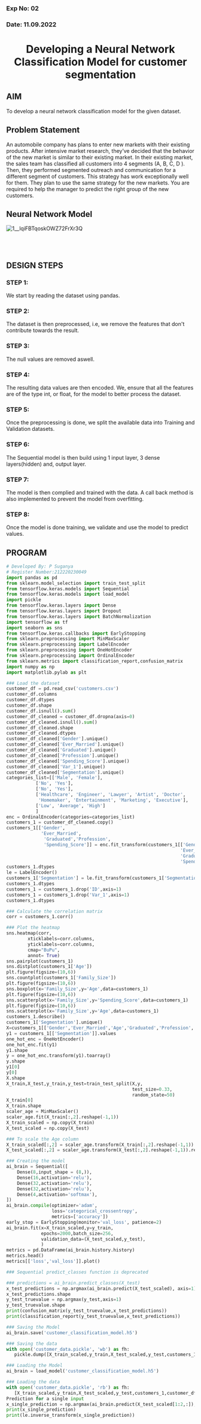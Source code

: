 ### Exp No: 02
### Date: 11.09.2022
# <p align="center">Developing a Neural Network Classification Model for customer segmentation</p>
## AIM
To develop a neural network classification model for the given dataset.
## Problem Statement
An automobile company has plans to enter new markets with their existing products. After intensive market research, they’ve decided that the behavior of the new market is similar to their existing market.
          In their existing market, the sales team has classified all customers into 4 segments (A, B, C, D ). Then, they performed segmented outreach and communication for a different segment of customers. This strategy has work exceptionally well for them. They plan to use the same strategy for the new markets.
          You are required to help the manager to predict the right group of the new customers.
## Neural Network Model
![1__lqiFBTqoskOWZ72FrXr3Q](https://user-images.githubusercontent.com/77089743/203842114-23ed97cc-cb70-45af-823d-99a863253881.jpeg)

<br><br>

## DESIGN STEPS

### STEP 1:
We start by reading the dataset using pandas.

### STEP 2:
The dataset is then preprocessed, i.e, we remove the features that don't contribute towards the result.

### STEP 3:
The null values are removed aswell.
      
### STEP 4:
The resulting data values are then encoded. We, ensure that all the features are of the type int, or float, 
for the model to better process the dataset.

### STEP 5:
Once the preprocessing is done, we split the available data into Training and Validation datasets.
      
### STEP 6:
The Sequential model is then build using 1 input layer, 3 dense layers(hidden) and, output layer.

### STEP 7:
The model is then complied and trained with the data. A call back method is also implemented to prevent the model from overfitting.
      
### STEP 8:
Once the model is done training, we validate and use the model to predict values.

## PROGRAM

```python
# Developed By: P Suganya
# Register Number:212220230049
import pandas as pd
from sklearn.model_selection import train_test_split
from tensorflow.keras.models import Sequential
from tensorflow.keras.models import load_model
import pickle
from tensorflow.keras.layers import Dense
from tensorflow.keras.layers import Dropout
from tensorflow.keras.layers import BatchNormalization
import tensorflow as tf
import seaborn as sns
from tensorflow.keras.callbacks import EarlyStopping
from sklearn.preprocessing import MinMaxScaler
from sklearn.preprocessing import LabelEncoder
from sklearn.preprocessing import OneHotEncoder
from sklearn.preprocessing import OrdinalEncoder
from sklearn.metrics import classification_report,confusion_matrix
import numpy as np
import matplotlib.pylab as plt

### Load the dataset
customer_df = pd.read_csv('customers.csv')
customer_df.columns
customer_df.dtypes
customer_df.shape
customer_df.isnull().sum()
customer_df_cleaned = customer_df.dropna(axis=0)
customer_df_cleaned.isnull().sum()
customer_df_cleaned.shape
customer_df_cleaned.dtypes
customer_df_cleaned['Gender'].unique()
customer_df_cleaned['Ever_Married'].unique()
customer_df_cleaned['Graduated'].unique()
customer_df_cleaned['Profession'].unique()
customer_df_cleaned['Spending_Score'].unique()
customer_df_cleaned['Var_1'].unique()
customer_df_cleaned['Segmentation'].unique()
categories_list=[['Male', 'Female'],
           ['No', 'Yes'],
           ['No', 'Yes'],
           ['Healthcare', 'Engineer', 'Lawyer', 'Artist', 'Doctor',
            'Homemaker', 'Entertainment', 'Marketing', 'Executive'],
           ['Low', 'Average', 'High']
           ]
enc = OrdinalEncoder(categories=categories_list)
customers_1 = customer_df_cleaned.copy()
customers_1[['Gender',
             'Ever_Married',
              'Graduated','Profession',
              'Spending_Score']] = enc.fit_transform(customers_1[['Gender',
                                                                 'Ever_Married',
                                                                 'Graduated','Profession',
                                                                 'Spending_Score']])
customers_1.dtypes
le = LabelEncoder()
customers_1['Segmentation'] = le.fit_transform(customers_1['Segmentation'])
customers_1.dtypes
customers_1 = customers_1.drop('ID',axis=1)
customers_1 = customers_1.drop('Var_1',axis=1)
customers_1.dtypes

### Calculate the correlation matrix
corr = customers_1.corr()

### Plot the heatmap
sns.heatmap(corr, 
        xticklabels=corr.columns,
        yticklabels=corr.columns,
        cmap="BuPu",
        annot= True)
sns.pairplot(customers_1)
sns.distplot(customers_1['Age'])
plt.figure(figsize=(10,6))
sns.countplot(customers_1['Family_Size'])
plt.figure(figsize=(10,6))
sns.boxplot(x='Family_Size',y='Age',data=customers_1)
plt.figure(figsize=(10,6))
sns.scatterplot(x='Family_Size',y='Spending_Score',data=customers_1)
plt.figure(figsize=(10,6))
sns.scatterplot(x='Family_Size',y='Age',data=customers_1)
customers_1.describe()
customers_1['Segmentation'].unique()
X=customers_1[['Gender','Ever_Married','Age','Graduated','Profession','Work_Experience','Spending_Score','Family_Size']].values
y1 = customers_1[['Segmentation']].values
one_hot_enc = OneHotEncoder()
one_hot_enc.fit(y1)
y1.shape
y = one_hot_enc.transform(y1).toarray()
y.shape
y1[0]
y[0]
X.shape
X_train,X_test,y_train,y_test=train_test_split(X,y,
                                               test_size=0.33,
                                               random_state=50)
X_train[0]
X_train.shape
scaler_age = MinMaxScaler()
scaler_age.fit(X_train[:,2].reshape(-1,1))
X_train_scaled = np.copy(X_train)
X_test_scaled = np.copy(X_test)

### To scale the Age column
X_train_scaled[:,2] = scaler_age.transform(X_train[:,2].reshape(-1,1)).reshape(-1)
X_test_scaled[:,2] = scaler_age.transform(X_test[:,2].reshape(-1,1)).reshape(-1)

### Creating the model
ai_brain = Sequential([
    Dense(8,input_shape = (8,)),
    Dense(16,activation='relu'),
    Dense(32,activation='relu'),
    Dense(32,activation='relu'),
    Dense(4,activation='softmax'),
])
ai_brain.compile(optimizer='adam',
                 loss='categorical_crossentropy',
                 metrics=['accuracy'])
early_stop = EarlyStopping(monitor='val_loss', patience=2)
ai_brain.fit(x=X_train_scaled,y=y_train,
             epochs=2000,batch_size=256,
             validation_data=(X_test_scaled,y_test),
             )
metrics = pd.DataFrame(ai_brain.history.history)
metrics.head()
metrics[['loss','val_loss']].plot()

### Sequential predict_classes function is deprecated

### predictions = ai_brain.predict_classes(X_test)
x_test_predictions = np.argmax(ai_brain.predict(X_test_scaled), axis=1)
x_test_predictions.shape
y_test_truevalue = np.argmax(y_test,axis=1)
y_test_truevalue.shape
print(confusion_matrix(y_test_truevalue,x_test_predictions))
print(classification_report(y_test_truevalue,x_test_predictions))

### Saving the Model
ai_brain.save('customer_classification_model.h5')

### Saving the data
with open('customer_data.pickle', 'wb') as fh:
   pickle.dump([X_train_scaled,y_train,X_test_scaled,y_test,customers_1,customer_df_cleaned,scaler_age,enc,one_hot_enc,le], fh)

### Loading the Model
ai_brain = load_model('customer_classification_model.h5')

### Loading the data
with open('customer_data.pickle', 'rb') as fh:
   [X_train_scaled,y_train,X_test_scaled,y_test,customers_1,customer_df_cleaned,scaler_age,enc,one_hot_enc,le]=pickle.load(fh)
Prediction for a single input
x_single_prediction = np.argmax(ai_brain.predict(X_test_scaled[1:2,:]), axis=1)
print(x_single_prediction)
print(le.inverse_transform(x_single_prediction))
```
<br>
<br>
<br>
<br>
<br>
<br>
<br>
<br>
<br>

## Dataset Information

![Screenshot 2022-09-11 233148](https://user-images.githubusercontent.com/77089743/189542413-ee139a31-495f-455d-beff-e37c2edc7019.png)


## OUTPUT

### Training Loss, Validation Loss Vs Iteration Plot
![189541738-7db9ce2e-d544-4fd5-86b5-922ab0a4dd3d](https://user-images.githubusercontent.com/77089743/189858356-2d60cb9f-0a13-491f-bcc8-96ddd58fef87.png)

### Classification Report

![Screenshot 2022-09-11 233544](https://user-images.githubusercontent.com/77089743/189542453-24a0923a-5d4d-48c9-9833-e922295b0742.png)

<br>
<br>
<br>
<br>
<br>
<br>
<br>
<br>
<br>

### Confusion Matrix

![Screenshot 2022-09-11 233629](https://user-images.githubusercontent.com/77089743/189542480-e781076d-10d3-43d6-99b1-4a49155b6ab4.png)


### New Sample Data Prediction

![Screenshot 2022-09-11 233719](https://user-images.githubusercontent.com/77089743/189542512-710a1c48-379b-4f06-81d2-f3809490ee91.png)


## RESULT

      Thus, we have developed a neural network classification model for the given dataset.

